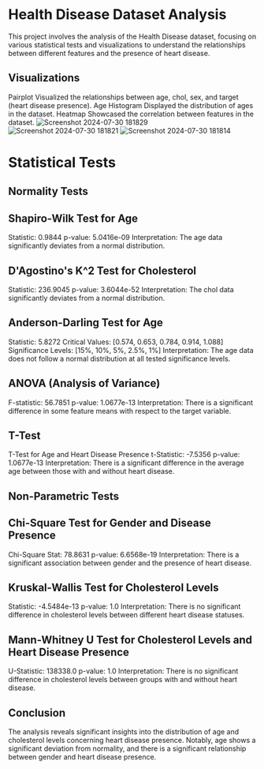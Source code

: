 # Health Disease Dataset Analysis
This project involves the analysis of the Health Disease dataset, focusing on various statistical tests and visualizations to understand the relationships between different features and the presence of heart disease.

## Visualizations
Pairplot
Visualized the relationships between age, chol, sex, and target (heart disease presence).
Age Histogram
Displayed the distribution of ages in the dataset.
Heatmap
Showcased the correlation between features in the dataset.
![Screenshot 2024-07-30 181829](https://github.com/user-attachments/assets/58e39543-d9b5-4451-acb4-8a928651e551)
![Screenshot 2024-07-30 181821](https://github.com/user-attachments/assets/04a8a5da-b2de-40c8-af2c-6db133ae0dc5)
![Screenshot 2024-07-30 181814](https://github.com/user-attachments/assets/f6b9efe7-01d7-481d-8aa7-a05b39c1e8d6)


# Statistical Tests
##  Normality Tests
## Shapiro-Wilk Test for Age

Statistic: 0.9844
p-value: 5.0416e-09
Interpretation: The age data significantly deviates from a normal distribution.
## D'Agostino's K^2 Test for Cholesterol

Statistic: 236.9045
p-value: 3.6044e-52
Interpretation: The chol data significantly deviates from a normal distribution.
## Anderson-Darling Test for Age

Statistic: 5.8272
Critical Values: [0.574, 0.653, 0.784, 0.914, 1.088]
Significance Levels: [15%, 10%, 5%, 2.5%, 1%]
Interpretation: The age data does not follow a normal distribution at all tested significance levels.

## ANOVA (Analysis of Variance)
F-statistic: 56.7851
p-value: 1.0677e-13
Interpretation: There is a significant difference in some feature means with respect to the target variable.
## T-Test
T-Test for Age and Heart Disease Presence
t-Statistic: -7.5356
p-value: 1.0677e-13
Interpretation: There is a significant difference in the average age between those with and without heart disease.
## Non-Parametric Tests
## Chi-Square Test for Gender and Disease Presence

Chi-Square Stat: 78.8631
p-value: 6.6568e-19
Interpretation: There is a significant association between gender and the presence of heart disease.
## Kruskal-Wallis Test for Cholesterol Levels

Statistic: -4.5484e-13
p-value: 1.0
Interpretation: There is no significant difference in cholesterol levels between different heart disease statuses.
## Mann-Whitney U Test for Cholesterol Levels and Heart Disease Presence

U-Statistic: 138338.0
p-value: 1.0
Interpretation: There is no significant difference in cholesterol levels between groups with and without heart disease.
## Conclusion
The analysis reveals significant insights into the distribution of age and cholesterol levels concerning heart disease presence. Notably, age shows a significant deviation from normality, and there is a significant relationship between gender and heart disease presence.

